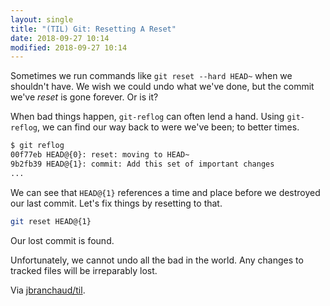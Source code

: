```yaml
---
layout: single
title: "(TIL) Git: Resetting A Reset"
date: 2018-09-27 10:14
modified: 2018-09-27 10:14
---
```


Sometimes we run commands like `git reset --hard HEAD~` when we shouldn't
have. We wish we could undo what we've done, but the commit we've *reset* is
gone forever. Or is it?

When bad things happen, `git-reflog` can often lend a hand. Using
`git-reflog`, we can find our way back to were we've been; to better times.

```bash
$ git reflog
00f77eb HEAD@{0}: reset: moving to HEAD~
9b2fb39 HEAD@{1}: commit: Add this set of important changes
...
```

We can see that `HEAD@{1}` references a time and place before we destroyed
our last commit. Let's fix things by resetting to that.

```bash
git reset HEAD@{1}
```

Our lost commit is found.

Unfortunately, we cannot undo all the bad in the world. Any changes to
tracked files will be irreparably lost.

Via [jbranchaud/til](https://github.com/jbranchaud/til).
